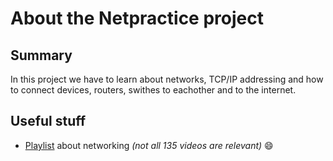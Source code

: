 # About the Netpractice project

## Summary
In this project we have to learn about networks, TCP/IP addressing and how to connect devices, routers, swithes to eachother and to the internet.

## Useful stuff
- [Playlist](https://www.youtube.com/watch?v=VwN91x5i25g&list=PLBlnK6fEyqRgMCUAG0XRw78UA8qnv6jEx) about networking *(not all 135 videos are relevant)* 😄
